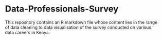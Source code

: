 # Data-Professionals-Survey
This repository contains an R markdown file whose content lies in the range of data cleaning to data visualisation of the survey conducted on various data careers in Kenya.
